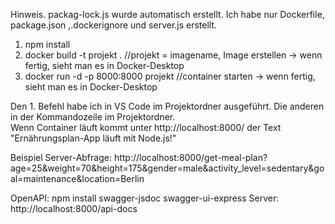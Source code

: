 Hinweis. packag-lock.js wurde automatisch erstellt. Ich habe nur Dockerfile, package.json ,.dockerignore und server.js erstellt.

1. npm install
2. docker build -t projekt . //projekt = imagename, Image erstellen -> wenn fertig, sieht man es in Docker-Desktop
3. docker run -d -p 8000:8000 projekt //container starten -> wenn fertig, sieht man es in Docker-Desktop

Den 1. Befehl habe ich in VS Code im Projektordner ausgeführt. Die anderen in der Kommandozeile im Projektordner.  
Wenn Container läuft kommt unter http://localhost:8000/ der Text "Ernährungsplan-App läuft mit Node.js!"

Beispiel Server-Abfrage:
http://localhost:8000/get-meal-plan?age=25&weight=70&height=175&gender=male&activity_level=sedentary&goal=maintenance&location=Berlin

OpenAPI:
npm install swagger-jsdoc swagger-ui-express
Server: http://localhost:8000/api-docs
